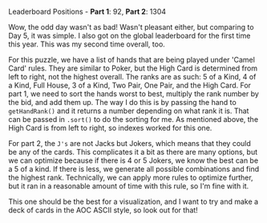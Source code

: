 Leaderboard Positions - **Part 1**: 92, **Part 2**: 1304

Wow, the odd day wasn't as bad! Wasn't pleasant either, but comparing to Day 5, it was simple. I also got on the global leaderboard for the first time this year. This was my second time overall, too.

For this puzzle, we have a list of hands that are being played under 'Camel Card' rules. They are similar to Poker, but the High Card is determined from left to right, not the highest overall. The ranks are as such: 5 of a Kind, 4 of a Kind, Full House, 3 of a Kind, Two Pair, One Pair, and the High Card. For part 1, we need to sort the hands worst to best, multiply the rank number by the bid, and add them up. The way I do this is by passing the hand to `getHandRank()` and it returns a number depending on what rank it is. That can be passed in `.sort()` to do the sorting for me. As mentioned above, the High Card is from left to right, so indexes worked for this one.

For part 2, the `J's` are not Jacks but Jokers, which means that they could be any of the cards. This complicates it a bit as there are many options, but we can optimize because if there is 4 or 5 Jokers, we know the best can be a 5 of a kind. If there is less, we generate all possible combinations and find the highest rank. Technically, we can apply more rules to optimize further, but it ran in a reasonable amount of time with this rule, so I'm fine with it.

This one should be the best for a visualization, and I want to try and make a deck of cards in the AOC ASCII style, so look out for that! 